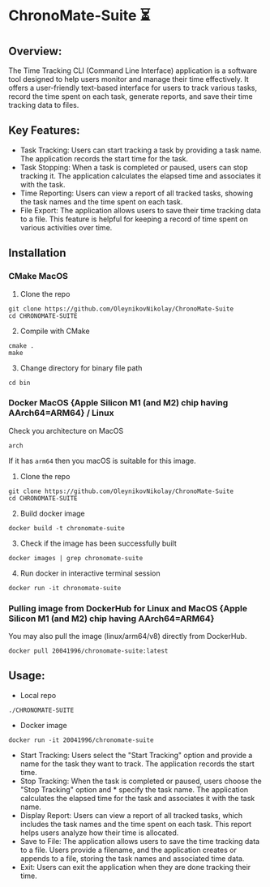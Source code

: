 # ChronoMate-Suite :hourglass_flowing_sand:
## Overview:
The Time Tracking CLI (Command Line Interface) application is a software tool designed to help users monitor and manage their time effectively. It offers a user-friendly text-based interface for users to track various tasks, record the time spent on each task, generate reports, and save their time tracking data to files.

## Key Features:

* Task Tracking: Users can start tracking a task by providing a task name. The application records the start time for the task.
* Task Stopping: When a task is completed or paused, users can stop tracking it. The application calculates the elapsed time and associates it with the task.
* Time Reporting: Users can view a report of all tracked tasks, showing the task names and the time spent on each task.
* File Export: The application allows users to save their time tracking data to a file. This feature is helpful for keeping a record of time spent on various activities over time.

## Installation 

### CMake MacOS
1. Clone the repo
```
git clone https://github.com/OleynikovNikolay/ChronoMate-Suite
cd CHRONOMATE-SUITE
```
2. Compile with CMake 
``` 
cmake .
make
```
3. Change directory for binary file path
```
cd bin
```

### Docker MacOS {Apple Silicon M1 (and M2) chip having AArch64=ARM64} / Linux
Check you architecture on MacOS 
```
arch
```
If it has `arm64` then you macOS is suitable for this image. 


1. Clone the repo
```
git clone https://github.com/OleynikovNikolay/ChronoMate-Suite
cd CHRONOMATE-SUITE
```
2. Build docker image
```
docker build -t chronomate-suite
```
3. Check if the image has been successfully built
```
docker images | grep chronomate-suite
```
4. Run docker in interactive terminal session 
```
docker run -it chronomate-suite 
```

### Pulling image from DockerHub for Linux and MacOS {Apple Silicon M1 (and M2) chip having AArch64=ARM64}
You may also pull the image (linux/arm64/v8) directly from DockerHub. 
```
docker pull 20041996/chronomate-suite:latest
```


## Usage:
* Local repo
```
./CHRONOMATE-SUITE
```
* Docker image
```
docker run -it 20041996/chronomate-suite
```


* Start Tracking: Users select the "Start Tracking" option and provide a name for the task they want to track. The application records the start time.
* Stop Tracking: When the task is completed or paused, users choose the "Stop Tracking" option and * specify the task name. The application calculates the elapsed time for the task and associates it with the task name.
* Display Report: Users can view a report of all tracked tasks, which includes the task names and the time spent on each task. This report helps users analyze how their time is allocated.
* Save to File: The application allows users to save the time tracking data to a file. Users provide a filename, and the application creates or appends to a file, storing the task names and associated time data.
* Exit: Users can exit the application when they are done tracking their time.


